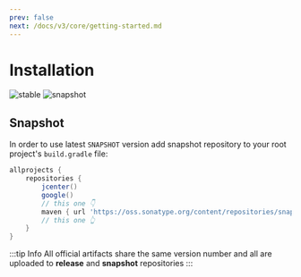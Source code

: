 ```yaml
---
prev: false
next: /docs/v3/core/getting-started.md
---
```


<LegacyWarning />

# Installation

![stable](https://img.shields.io/maven-central/v/ru.noties.markwon/core.svg?label=stable)
![snapshot](https://img.shields.io/nexus/s/https/oss.sonatype.org/ru.noties.markwon/core.svg?label=snapshot)

<ArtifactPicker />

## Snapshot

In order to use latest `SNAPSHOT` version add snapshot repository 
to your root project's `build.gradle` file:

```groovy
allprojects {
    repositories {
        jcenter()
        google()
        // this one 👇
        maven { url 'https://oss.sonatype.org/content/repositories/snapshots/' } // 👈 this one
        // this one 👆
    }
}
```

:::tip Info
All official artifacts share the same version number and all 
are uploaded to **release** and **snapshot** repositories
:::

